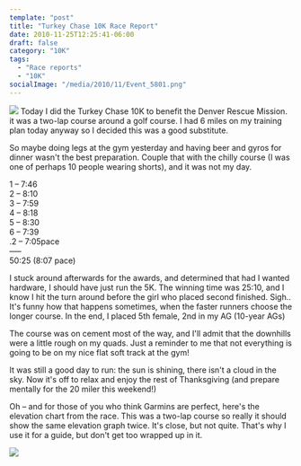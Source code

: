 ```yaml
---
template: "post"
title: "Turkey Chase 10K Race Report"
date: 2010-11-25T12:25:41-06:00
draft: false
category: "10K"
tags:
  - "Race reports"
  - "10K"
socialImage: "/media/2010/11/Event_5801.png"
---
```



![](/media/2010/11/Event_580.png)
Today I did the Turkey Chase 10K to benefit the Denver Rescue Mission. it was a two-lap course around a golf course. I had 6 miles on my training plan today anyway so I decided this was a good substitute.

So maybe doing legs at the gym yesterday and having beer and gyros for dinner wasn't the best preparation. Couple that with the chilly course (I was one of perhaps 10 people wearing shorts), and it was not my day.

1 &#8211; 7:46  
2 &#8211; 8:10  
3 &#8211; 7:59  
4 &#8211; 8:18  
5 &#8211; 8:30  
6 &#8211; 7:39  
.2 &#8211; 7:05pace  
&#8212;&#8211;  
50:25 (8:07 pace)

I stuck around afterwards for the awards, and determined that had I wanted hardware, I should have just run the 5K. The winning time was 25:10, and I know I hit the turn around before the girl who placed second finished. Sigh.. It's funny how that happens sometimes, when the faster runners choose the longer course. In the end, I placed 5th female, 2nd in my AG (10-year AGs)

The course was on cement most of the way, and I'll admit that the downhills were a little rough on my quads. Just a reminder to me that not everything is going to be on my nice flat soft track at the gym!

It was still a good day to run: the sun is shining, there isn't a cloud in the sky. Now it's off to relax and enjoy the rest of Thanksgiving (and prepare mentally for the 20 miler this weekend!)

Oh &#8211; and for those of you who think Garmins are perfect, here's the elevation chart from the race. This was a two-lap course so really it should show the same elevation graph twice. It's close, but not quite. That's why I use it for a guide, but don't get too wrapped up in it.

![](/media/2010/11/elevation.png)